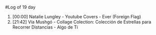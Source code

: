 #Log of 19 day

1. [00:00] Natalie Lungley - Youtube Covers - Ever (Foreign Flag)
1. [21:42] Vía Mushgó - Collage Colection: Colección de Estrellas para Recorrer Distancias - Algo de Ti
